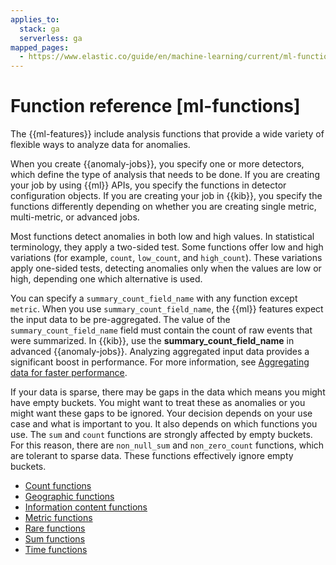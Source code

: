 ```yaml
---
applies_to:
  stack: ga
  serverless: ga
mapped_pages:
  - https://www.elastic.co/guide/en/machine-learning/current/ml-functions.html
---
```


# Function reference [ml-functions]

The {{ml-features}} include analysis functions that provide a wide variety of flexible ways to analyze data for anomalies.

When you create {{anomaly-jobs}}, you specify one or more detectors, which define the type of analysis that needs to be done. If you are creating your job by using {{ml}} APIs, you specify the functions in detector configuration objects. If you are creating your job in {{kib}}, you specify the functions differently depending on whether you are creating single metric, multi-metric, or advanced jobs.

Most functions detect anomalies in both low and high values. In statistical terminology, they apply a two-sided test. Some functions offer low and high variations (for example, `count`, `low_count`, and `high_count`). These variations apply one-sided tests, detecting anomalies only when the values are low or high, depending one which alternative is used.

You can specify a `summary_count_field_name` with any function except `metric`. When you use `summary_count_field_name`, the {{ml}} features expect the input data to be pre-aggregated. The value of the `summary_count_field_name` field must contain the count of raw events that were summarized. In {{kib}}, use the **summary_count_field_name** in advanced {{anomaly-jobs}}. Analyzing aggregated input data provides a significant boost in performance. For more information, see [Aggregating data for faster performance](ml-configuring-aggregation.md).

If your data is sparse, there may be gaps in the data which means you might have empty buckets. You might want to treat these as anomalies or you might want these gaps to be ignored. Your decision depends on your use case and what is important to you. It also depends on which functions you use. The `sum` and `count` functions are strongly affected by empty buckets. For this reason, there are `non_null_sum` and `non_zero_count` functions, which are tolerant to sparse data. These functions effectively ignore empty buckets.

* [Count functions](docs-content://docs/reference/data-analysis/machine-learning/ml-count-functions.md)
* [Geographic functions](docs-content://docs/reference/data-analysis/machine-learning/ml-geo-functions.md)
* [Information content functions](docs-content://docs/reference/data-analysis/machine-learning/ml-info-functions.md)
* [Metric functions](docs-content://docs/reference/data-analysis/machine-learning/ml-metric-functions.md)
* [Rare functions](docs-content://docs/reference/data-analysis/machine-learning/ml-rare-functions.md)
* [Sum functions](docs-content://docs/reference/data-analysis/machine-learning/ml-sum-functions.md)
* [Time functions](docs-content://docs/reference/data-analysis/machine-learning/ml-time-functions.md)
